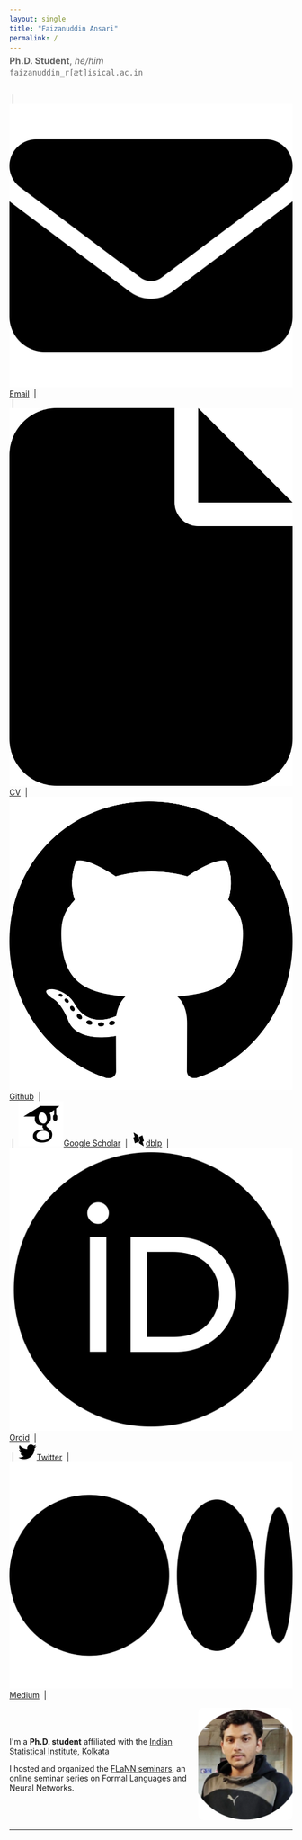 ```yaml
---
layout: single
title: "Faizanuddin Ansari"
permalink: /
---
```


<p style="font-size: 1rem; color: #666; margin-top: -0.5rem;">
  <strong>Ph.D. Student</strong>, <em>he/him</em><br>
  <code>faizanuddin_r[æt]isical.ac.in</code>
</p>

<div style="display:flex;align-items:center;justify-content:space-between;">
  <p>
                  &nbsp|&nbsp <a href="mailto:faizanansari541@gmail.com"><img src="assets/envelope-solid.svg" alt="Icon" class="icon">Email</a> &nbsp|&nbsp <br> <!--&nbsp/&nbsp-->
                  &nbsp|&nbsp <a href="assets/cv.pdf"><img src="assets/file-solid.svg" alt="Icon" class="icon">CV</a> &nbsp|&nbsp
  	      <a href="https://github.com/ziaf/"><img src="assets/github.svg" alt="Icon" class="icon">Github</a> &nbsp|&nbsp <br>
                  &nbsp|&nbsp <a href="https://scholar.google.com/"><img src="assets/google-scholar.svg" alt="Icon" class="icon">Google Scholar</a> &nbsp|&nbsp
  		<a href="https://dblp.org/pid/270/2011.html"><img src="assets/dblp.svg" alt="Icon" class="icon">dblp</a> &nbsp|&nbsp
  		<a href="https://orcid.org/0000-0001-6364-8654"><img src="assets/orcid.svg" alt="Icon" class="icon">Orcid</a> &nbsp|&nbsp <br>
  <!-- 		&nbsp|&nbsp <a href="https://in.pinterest.com/siladittya/"><img src="assets/pinterest.svg" alt="Icon" class="icon">Pinterest</a> &nbsp | &nbsp -->
  	      &nbsp|&nbsp <a href="https://twitter.com/sadimanna"><img src="assets/twitter.svg" alt="Icon" class="icon">Twitter</a> &nbsp|&nbsp
  		<a href="https://medium.com/@mannasiladittya"><img src="assets/medium (1).svg" alt="Icon" class="icon">Medium</a> &nbsp|&nbsp <br>
  <!-- 		&nbsp|&nbsp <a href="https://twitter.com/sadimanna"><img src="assets/twitter.svg" alt="Icon" class="icon">Twitter</a> &nbsp|&nbsp -->
                </p>

</div>

<div style="display:flex;align-items:center;justify-content:space-between;">
  <div style="flex:2;">
    <p>I'm a <strong>Ph.D. student</strong> affiliated with the <a href="https://www.isical.ac.in/">Indian Statistical Institute, Kolkata</a> </p>
    <p>I hosted and organized the <a href="https://flann.super.site/">FLaNN seminars</a>, an online seminar series on Formal Languages and Neural Networks.</p>
  </div>

  <div style="flex:1;text-align:right;">
    <img src="assets/images/avtar.png" alt="faizan" style="border-radius:8px;width:200px;height:200px;object-fit:cover;">
  </div>
</div>

---
<!--
<div style="display:flex; gap: 2rem;">

<div style="flex:1;">
  <h3>Recent Positions</h3>
  <ul>
    <li><strong>Assistant in Research</strong>, Yale University<br>
    Autumn 2024<br>
    Advisors: <a href="https://ling.yale.edu/people/robert-frank">Bob Frank</a>, <a href="https://cpsc.yale.edu/people/dana-angluin">Dana Angluin</a></li>

    <li><strong>Assistant in Research</strong>, MIT<br>
    Spring 2024<br>
    Advisor: <a href="https://jrawski.info/">Jon Rawski</a></li>

    <li><strong>Research Intern</strong>, Aristo Team at <a href="https://allenai.org/">AI2</a><br>
    August-December 2023<br>
    Advisor: <a href="https://allenai.org/team/ashishs">Ashish Sabharwal</a></li>
  </ul>
</div>

<div style="flex:1;">
  <h3>Education</h3>
  <ul>
    <li><strong>Ph.D. in Computer Science</strong><br>
    2022–Present<br>
    Umeå University</li>

    <li><strong>M.Sc. in Computer Science with Speech and Language Processing</strong><br>
    2021<br>
    University of Sheffield</li>

    <li><strong>B.Sc. in Computer Science</strong><br>
    2019<br>
    Freie Universität Berlin</li>
  </ul>
</div>

</div>


<h3>Research Interests</h3>
<ul>
  <li>Formal Language Theory</li>
  <li>Neural Networks</li>
  <li>Computational Linguistics</li>
</ul>
-->
